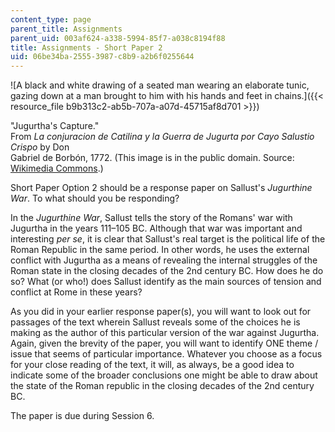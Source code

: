 ```yaml
---
content_type: page
parent_title: Assignments
parent_uid: 003af624-a338-5994-85f7-a038c8194f88
title: Assignments - Short Paper 2
uid: 06be34ba-2555-3987-c8b9-a2b6f0255644
---
```


![A black and white drawing of a seated man wearing an elaborate tunic, gazing down at a man brought to him with his hands and feet in chains.]({{< resource_file b9b313c2-ab5b-707a-a07d-45715af8d701 >}})

"Jugurtha's Capture."  
From _La conjuracion de Catilina y la Guerra de Jugurta por Cayo Salustio Crispo_ by Don  
Gabriel de Borbón, 1772. (This image is in the public domain. Source: [Wikimedia Commons](https://commons.wikimedia.org/wiki/File:Jugurtha_captured.jpg).)

Short Paper Option 2 should be a response paper on Sallust's _Jugurthine War_. To what should you be responding?

In the _Jugurthine War_, Sallust tells the story of the Romans' war with Jugurtha in the years 111–105 BC. Although that war was important and interesting _per se_, it is clear that Sallust's real target is the political life of the Roman Republic in the same period. In other words, he uses the external conflict with Jugurtha as a means of revealing the internal struggles of the Roman state in the closing decades of the 2nd century BC. How does he do so? What (or who!) does Sallust identify as the main sources of tension and conflict at Rome in these years?

As you did in your earlier response paper(s), you will want to look out for passages of the text wherein Sallust reveals some of the choices he is making as the author of this particular version of the war against Jugurtha. Again, given the brevity of the paper, you will want to identify ONE theme / issue that seems of particular importance. Whatever you choose as a focus for your close reading of the text, it will, as always, be a good idea to indicate some of the broader conclusions one might be able to draw about the state of the Roman republic in the closing decades of the 2nd century BC.

The paper is due during Session 6.